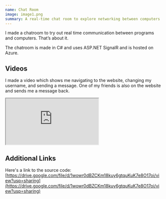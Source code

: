 ```yaml
---
name: Chat Room
image: image1.png
summary: A real-time chat room to explore networking between computers.
---
```


I made a chatroom to try out real time communication between programs and computers. That’s about it.

The chatroom is made in C# and uses ASP.NET SignalR and is hosted on Azure.

## Videos

I made a video which shows me navigating to the website, changing my username, and sending  a message. One of my friends is also on the website and sends me a message back.

<iframe src="https://drive.google.com/file/d/19AuBWXt-VSmbGp_rNpzV2quqMKRw1OF3/preview" class="video"></iframe>

## Additional Links

Here's a link to the source code: [https://drive.google.com/file/d/1wowr0dBZCKm18kuy6gtquKuK7e8O17oi/view?usp=sharing](https://drive.google.com/file/d/1wowr0dBZCKm18kuy6gtquKuK7e8O17oi/view?usp=sharing)

